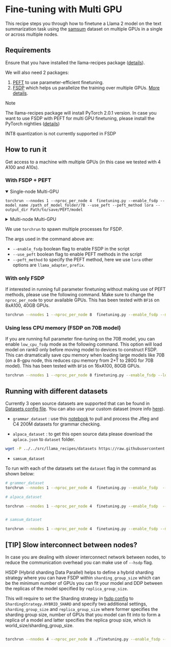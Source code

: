 # Fine-tuning with Multi GPU
This recipe steps you through how to finetune a Llama 2 model on the text summarization task using the [samsum](https://huggingface.co/datasets/samsum) dataset on multiple GPUs in a single or across multiple nodes.


## Requirements
Ensure that you have installed the llama-recipes package ([details](https://github.com/meta-llama/llama-recipes)).

We will also need 2 packages:
1. [PEFT](https://github.com/huggingface/peft) to use parameter-efficient finetuning.
2. [FSDP](https://pytorch.org/tutorials/intermediate/FSDP_adavnced_tutorial.html) which helps us parallelize the training over multiple GPUs. [More details](./LLM_finetuning_overview.md#2-full-partial-parameter-finetuning).

> [!NOTE]  
> The llama-recipes package will install PyTorch 2.0.1 version. In case you want to use FSDP with PEFT for multi GPU finetuning, please install the PyTorch nightlies ([details](https://github.com/meta-llama/llama-recipes?tab=readme-ov-file#pytorch-nightlies))
>
> INT8 quantization is not currently supported in FSDP


## How to run it
Get access to a machine with multiple GPUs (in this case we tested with 4 A100 and A10s).

### With FSDP + PEFT

<details open>
<summary>Single-node Multi-GPU</summary>

    torchrun --nnodes 1 --nproc_per_node 4  finetuning.py --enable_fsdp --model_name /path_of_model_folder/7B --use_peft --peft_method lora --output_dir Path/to/save/PEFT/model

</details>

<details>
<summary>Multi-node Multi-GPU</summary>
Here we use a slurm script to schedule a job with slurm over multiple nodes.
    
    # Change the num nodes and GPU per nodes in the script before running.
    sbatch ./multi_node.slurm

</details>


We use `torchrun` to spawn multiple processes for FSDP.

The args used in the command above are:
* `--enable_fsdp` boolean flag to enable FSDP  in the script
* `--use_peft` boolean flag to enable PEFT methods in the script
* `--peft_method` to specify the PEFT method, here we use `lora` other options are `llama_adapter`, `prefix`.


### With only FSDP
If interested in running full parameter finetuning without making use of PEFT methods, please use the following command. Make sure to change the `nproc_per_node` to your available GPUs. This has been tested with `BF16` on 8xA100, 40GB GPUs.

```bash
torchrun --nnodes 1 --nproc_per_node 8  finetuning.py --enable_fsdp --model_name /path_of_model_folder/7B --dist_checkpoint_root_folder model_checkpoints --dist_checkpoint_folder fine-tuned --pure_bf16 --use_fast_kernels
```

### Using less CPU memory (FSDP on 70B model)

If you are running full parameter fine-tuning on the 70B model, you can enable `low_cpu_fsdp` mode as the following command. This option will load model on rank0 only before moving model to devices to construct FSDP. This can dramatically save cpu memory when loading large models like 70B (on a 8-gpu node, this reduces cpu memory from 2+T to 280G for 70B model). This has been tested with `BF16` on 16xA100, 80GB GPUs.

```bash
torchrun --nnodes 1 --nproc_per_node 8 finetuning.py --enable_fsdp --low_cpu_fsdp --pure_bf16 --model_name /path_of_model_folder/70B --batch_size_training 1 --dist_checkpoint_root_folder model_checkpoints --dist_checkpoint_folder fine-tuned
```



## Running with different datasets
Currently 3 open source datasets are supported that can be found in [Datasets config file](../src/configs/datasets.py). You can also use your custom dataset (more info [here](./datasets/README.md)).

* `grammar_dataset` : use this [notebook](../src/datasets/grammar_dataset/grammar_dataset_process.ipynb) to pull and process the Jfleg and C4 200M datasets for grammar checking.

* `alpaca_dataset` : to get this open source data please download the `aplaca.json` to `dataset` folder.

```bash
wget -P ../../src/llama_recipes/datasets https://raw.githubusercontent.com/tatsu-lab/stanford_alpaca/main/alpaca_data.json
```

* `samsum_dataset`

To run with each of the datasets set the `dataset` flag in the command as shown below:

```bash
# grammer_dataset
torchrun --nnodes 1 --nproc_per_node 4  finetuning.py --enable_fsdp  --model_name /path_of_model_folder/7B --use_peft --peft_method lora --dataset grammar_dataset --save_model --dist_checkpoint_root_folder model_checkpoints --dist_checkpoint_folder fine-tuned  --pure_bf16 --output_dir Path/to/save/PEFT/model

# alpaca_dataset

torchrun --nnodes 1 --nproc_per_node 4  finetuning.py --enable_fsdp  --model_name /path_of_model_folder/7B --use_peft --peft_method lora --dataset alpaca_dataset --save_model --dist_checkpoint_root_folder model_checkpoints --dist_checkpoint_folder fine-tuned --pure_bf16 --output_dir Path/to/save/PEFT/model


# samsum_dataset

torchrun --nnodes 1 --nproc_per_node 4  finetuning.py --enable_fsdp --model_name /path_of_model_folder/7B --use_peft --peft_method lora --dataset samsum_dataset --save_model --dist_checkpoint_root_folder model_checkpoints --dist_checkpoint_folder fine-tuned --pure_bf16 --output_dir Path/to/save/PEFT/model

```



## [TIP] Slow interconnect between nodes?
In case you are dealing with slower interconnect network between nodes, to reduce the communication overhead you can make use of `--hsdp` flag. 

HSDP (Hybrid sharding Data Parallel) helps to define a hybrid sharding strategy where you can have FSDP within `sharding_group_size` which can be the minimum number of GPUs you can fit your model and DDP between the replicas of the model specified by `replica_group_size`.

This will require to set the Sharding strategy in [fsdp config](../../src/llama_recipes/configs/fsdp.py) to `ShardingStrategy.HYBRID_SHARD` and specify two additional settings, `sharding_group_size` and `replica_group_size` where former specifies the sharding group size, number of GPUs that you model can fit into to form a replica of a model and latter specifies the replica group size, which is world_size/sharding_group_size.

```bash

torchrun --nnodes 4 --nproc_per_node 8 ./finetuning.py --enable_fsdp --low_cpu_fsdp --fsdp_config.pure_bf16 --model_name /path_of_model_folder/70B --batch_size_training 1 --dist_checkpoint_root_folder model_checkpoints --dist_checkpoint_folder fine-tuned --hsdp --sharding_group_size n --replica_group_size world_size/n

```



